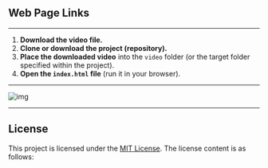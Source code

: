 ## Web Page Links  
---

1. **Download the video file.**  
2. **Clone or download the project (repository).**  
3. **Place the downloaded video** into the `video` folder (or the target folder specified within the project).  
4. **Open the `index.html` file** (run it in your browser).


---

![img](https://github.com/deryaxacar/Web-Page-Links/blob/master/web.PNG)

---

## License

This project is licensed under the [MIT License](./LICENSE). The license content is as follows:

